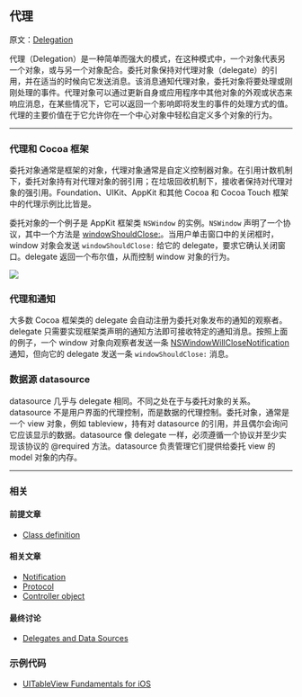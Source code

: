 ## 代理

原文：[Delegation](https://developer.apple.com/library/archive/documentation/General/Conceptual/DevPedia-CocoaCore/Delegation.html#//apple_ref/doc/uid/TP40008195-CH14-SW1)

代理（Delegation）是一种简单而强大的模式，在这种模式中，一个对象代表另一个对象，或与另一个对象配合。委托对象保持对代理对象（delegate）的引用，并在适当的时候向它发送消息。该消息通知代理对象，委托对象将要处理或刚刚处理的事件。代理对象可以通过更新自身或应用程序中其他对象的外观或状态来响应消息，在某些情况下，它可以返回一个影响即将发生的事件的处理方式的值。代理的主要价值在于它允许你在一个中心对象中轻松自定义多个对象的行为。

---

### 代理和 Cocoa 框架

委托对象通常是框架的对象，代理对象通常是自定义控制器对象。在引用计数机制下，委托对象持有对代理对象的弱引用；在垃圾回收机制下，接收者保持对代理对象的强引用。Foundation、UIKit、AppKit 和其他 Cocoa 和 Cocoa Touch 框架中的代理示例比比皆是。

委托对象的一个例子是 AppKit 框架类 `NSWindow` 的实例。`NSWindow` 声明了一个协议，其中一个方法是 [windowShouldClose:](https://developer.apple.com/documentation/appkit/nswindowdelegate/1419380-windowshouldclose)。当用户单击窗口中的关闭框时，window 对象会发送 `windowShouldClose:` 给它的 delegate，要求它确认关闭窗口。delegate 返回一个布尔值，从而控制 window 对象的行为。

![](https://gitee.com/junteng/images/raw/master/img/20220110174956.png)

### 代理和通知

大多数 Cocoa 框架类的 delegate 会自动注册为委托对象发布的通知的观察者。delegate 只需要实现框架类声明的通知方法即可接收特定的通知消息。按照上面的例子，一个 window 对象向观察者发送一条 [NSWindowWillCloseNotification](https://developer.apple.com/documentation/appkit/nswindowwillclosenotification) 通知，但向它的 delegate 发送一条 `windowShouldClose:` 消息。

### 数据源 datasource

datasource 几乎与 delegate 相同。不同之处在于与委托对象的关系。datasource 不是用户界面的代理控制，而是数据的代理控制。委托对象，通常是一个 view 对象，例如 tableview，持有对 datasource 的引用，并且偶尔会询问它应该显示的数据。datasource 像 delegate 一样，必须遵循一个协议并至少实现该协议的 @required 方法。datasource 负责管理它们提供给委托 view 的 model 对象的内存。

---

### 相关

#### 前提文章

* [Class definition](https://developer.apple.com/library/archive/documentation/General/Conceptual/DevPedia-CocoaCore/ClassDefinition.html#//apple_ref/doc/uid/TP40008195-CH6-SW1)

#### 相关文章

- [Notification](https://developer.apple.com/library/archive/documentation/General/Conceptual/DevPedia-CocoaCore/Notification.html#//apple_ref/doc/uid/TP40008195-CH35-SW1)
- [Protocol](https://developer.apple.com/library/archive/documentation/General/Conceptual/DevPedia-CocoaCore/Protocol.html#//apple_ref/doc/uid/TP40008195-CH45-SW1)
- [Controller object](https://developer.apple.com/library/archive/documentation/General/Conceptual/DevPedia-CocoaCore/ControllerObject.html#//apple_ref/doc/uid/TP40008195-CH11-SW1)

#### 最终讨论

* [Delegates and Data Sources](https://developer.apple.com/library/archive/documentation/General/Conceptual/CocoaEncyclopedia/DelegatesandDataSources/DelegatesandDataSources.html#//apple_ref/doc/uid/TP40010810-CH11)

### 示例代码

- [UITableView Fundamentals for iOS](https://developer.apple.com/library/archive/samplecode/TableViewSuite/Introduction/Intro.html#//apple_ref/doc/uid/DTS40007318)

